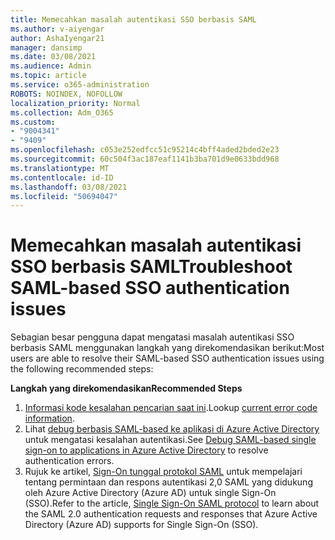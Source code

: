 ```yaml
---
title: Memecahkan masalah autentikasi SSO berbasis SAML
ms.author: v-aiyengar
author: AshaIyengar21
manager: dansimp
ms.date: 03/08/2021
ms.audience: Admin
ms.topic: article
ms.service: o365-administration
ROBOTS: NOINDEX, NOFOLLOW
localization_priority: Normal
ms.collection: Adm_O365
ms.custom:
- "9004341"
- "9409"
ms.openlocfilehash: c053e252edfcc51c95214c4bff4aded2bded2e23
ms.sourcegitcommit: 60c504f3ac187eaf1141b3ba701d9e0633bdd968
ms.translationtype: MT
ms.contentlocale: id-ID
ms.lasthandoff: 03/08/2021
ms.locfileid: "50694047"
---
```

# <a name="troubleshoot-saml-based-sso-authentication-issues"></a><span data-ttu-id="24914-102">Memecahkan masalah autentikasi SSO berbasis SAML</span><span class="sxs-lookup"><span data-stu-id="24914-102">Troubleshoot SAML-based SSO authentication issues</span></span>

<span data-ttu-id="24914-103">Sebagian besar pengguna dapat mengatasi masalah autentikasi SSO berbasis SAML menggunakan langkah yang direkomendasikan berikut:</span><span class="sxs-lookup"><span data-stu-id="24914-103">Most users are able to resolve their SAML-based SSO authentication issues using the following recommended steps:</span></span>

<span data-ttu-id="24914-104">**Langkah yang direkomendasikan**</span><span class="sxs-lookup"><span data-stu-id="24914-104">**Recommended Steps**</span></span>
1. <span data-ttu-id="24914-105">[Informasi kode kesalahan pencarian saat ini](https://docs.microsoft.com/azure/active-directory/develop/reference-aadsts-error-codes#lookup-current-error-code-information).</span><span class="sxs-lookup"><span data-stu-id="24914-105">Lookup [current error code information](https://docs.microsoft.com/azure/active-directory/develop/reference-aadsts-error-codes#lookup-current-error-code-information).</span></span>
1. <span data-ttu-id="24914-106">Lihat [debug berbasis SAML-based ke aplikasi di Azure Active Directory](https://docs.microsoft.com/azure/active-directory/manage-apps/debug-saml-sso-issues) untuk mengatasi kesalahan autentikasi.</span><span class="sxs-lookup"><span data-stu-id="24914-106">See [Debug SAML-based single sign-on to applications in Azure Active Directory](https://docs.microsoft.com/azure/active-directory/manage-apps/debug-saml-sso-issues) to resolve authentication errors.</span></span>
1. <span data-ttu-id="24914-107">Rujuk ke artikel, [Sign-On tunggal protokol SAML](https://docs.microsoft.com/azure/active-directory/develop/single-sign-on-saml-protocol) untuk mempelajari tentang permintaan dan respons autentikasi 2,0 SAML yang didukung oleh Azure Active Directory (Azure AD) untuk single Sign-On (SSO).</span><span class="sxs-lookup"><span data-stu-id="24914-107">Refer to the article, [Single Sign-On SAML protocol](https://docs.microsoft.com/azure/active-directory/develop/single-sign-on-saml-protocol) to learn about the SAML 2.0 authentication requests and responses that Azure Active Directory (Azure AD) supports for Single Sign-On (SSO).</span></span>


